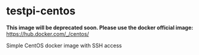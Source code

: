 testpi-centos
============

**This image will be deprecated soon. Please use the docker official image:** https://hub.docker.com/_/centos/



Simple CentOS docker image with SSH access

